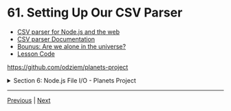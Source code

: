 # 61. Setting Up Our CSV Parser

-   [CSV parser for Node.js and the web](https://www.npmjs.com/package/csv-parse)
-   [CSV parser Documentation](https://csv.js.org/parse/)
-   [Bounus: Are we alone in the universe?](https://exoplanets.nasa.gov/search-for-life/can-we-find-life/)
-   [Lesson Code](https://github.com/odziem/planets-project)

https://github.com/odziem/planets-project

<details>
  <summary> Section 6: Node.js File I/O - Planets Project </summary>

  - [Codebase: planets-project](../src/6_planets-project/)

</details>


---

[Previous](./60_Importing-Kepler-Space-Telescope-Data.md) | [Next](./62_Latest-Version-of-CSV-Parser.md)
